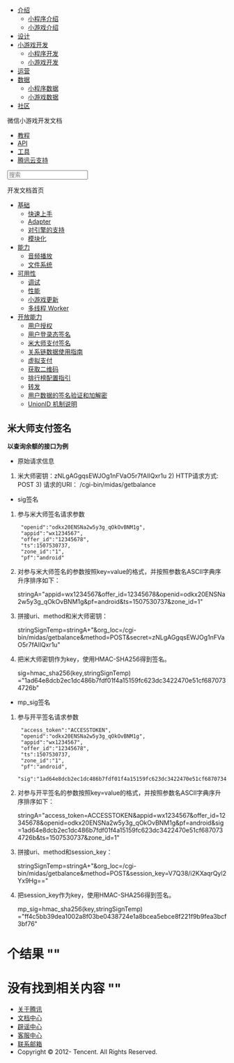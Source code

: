 <div class="book with-summary">

<div class="head">

<div class="head_box">

# [](javascript:; "_('微信公众平台 小程序')")

<div class="header_ctrls">

*   [介绍](javascript:;)
    *   [小程序介绍](https://mp.weixin.qq.com/debug/wxadoc/introduction/index.html)
    *   [小游戏介绍](https://mp.weixin.qq.com/debug/wxagame/introduction/index.html)
*   [设计](https://mp.weixin.qq.com/debug/wxadoc/design/index.html)
*   [小游戏开发](javascript:;)
    *   [小程序开发](https://mp.weixin.qq.com/debug/wxadoc/dev/index.html)
    *   [小游戏开发](https://mp.weixin.qq.com/debug/wxagame/dev/index.html)
*   [运营](https://mp.weixin.qq.com/debug/wxadoc/product/index.html)
*   [数据](javascript:;)
    *   [小程序数据](https://mp.weixin.qq.com/debug/wxadoc/analysis/index.html)
    *   [小游戏数据](https://mp.weixin.qq.com/debug/wxagame/analysis/index.html)
*   [社区](https://developers.weixin.qq.com/)

</div>

</div>

</div>

<div class="sub_nav_box">

<div class="sub_nav_inner">

<div class="book-summary-opr" id="js-book-summary-opr"><a class="book-summary-btn"></a></div>

<div class="top_sub_nav">

<div class="top_title_wap"><span class="icon_title icon_dev"></span>

微信小游戏开发文档

</div>

*   [教程](../../)
*   [API](../../document/render/canvas/wx.createCanvas.html)
*   [工具](../../devtools/devtools.html)
*   [腾讯云支持](../../qcloud/qcloud.html)

</div>

<div id="book-search-input" role="search">

<form><label for="search-input" class="search-icon" id="js-search-icon"></label><input type="text" id="search-input" name="search-input" placeholder="搜索"> </form>

</div>

</div>

</div>

<div class="book-summary">

<div class="book-summary-home" id="js-summary-home"><a><span class="icon_home_s icon_dev"></span><span class="s_title_2">开发文档首页</span></a></div>

<nav role="navigation">

*   [基础](../../)
    *   [快速上手](../../)
    *   [Adapter](../base/adapter.html)
    *   [对引擎的支持](../base/engine.html)
    *   [模块化](../base/module.html)
*   [能力](../ability/audio.html)
    *   [音频播放](../ability/audio.html)
    *   [文件系统](../ability/file-system.html)
*   [可用性](../usability/debug.html)
    *   [调试](../usability/debug.html)
    *   [性能](../usability/performance.html)
    *   [小游戏更新](../usability/update.html)
    *   [多线程 Worker](../usability/worker.html)
*   [开放能力](authorize.html)
    *   [用户授权](authorize.html)
    *   [用户登录态签名](http-signature.html)
    *   [米大师支付签名](midas-signature.html)
    *   [关系链数据使用指南](open-data.html)
    *   [虚拟支付](payment.html)
    *   [获取二维码](qrcode.html)
    *   [排行榜配置指引](ranklist.html)
    *   [转发](share.html)
    *   [用户数据的签名验证和加解密](signature.html)
    *   [UnionID 机制说明](union-id.html)

</nav>

</div>

<div class="book-body">

<div class="body-inner">

<div class="page-wrapper" tabindex="-1" role="main">

<div class="page-inner">

<div id="book-search-results">

<div class="search-noresults">

<section class="normal markdown-section">

## 米大师支付签名

**以查询余额的接口为例**

*   原始请求信息

1) 米大师密钥：zNLgAGgqsEWJOg1nFVaO5r7fAlIQxr1u 2) HTTP请求方式: POST 3) 请求的URI： /cgi-bin/midas/getbalance

*   sig签名

1) 参与米大师签名请求参数

        "openid":"odkx20ENSNa2w5y3g_qOkOvBNM1g",
        "appid":"wx1234567",
        "offer_id":"12345678",
        "ts":1507530737,
        "zone_id":"1",
        "pf":"android"

2) 对参与米大师签名的参数按照key=value的格式，并按照参数名ASCII字典序升序排序如下：

    stringA="appid=wx1234567&offer_id=12345678&openid=odkx20ENSNa2w5y3g_qOkOvBNM1g&pf=android&ts=1507530737&zone_id=1"

3) 拼接uri、method和米大师密钥：

    stringSignTemp=stringA+"&org_loc=/cgi-bin/midas/getbalance&method=POST&secret=zNLgAGgqsEWJOg1nFVaO5r7fAlIQxr1u"

4) 把米大师密钥作为key，使用HMAC-SHA256得到签名。

    sig=hmac_sha256(key,stringSignTemp)
       ="1ad64e8dcb2ec1dc486b7fdf01f4a15159fc623dc3422470e51cf6870734726b"

*   mp_sig签名

1) 参与开平签名请求参数

        "access_token":"ACCESSTOKEN",
        "openid":"odkx20ENSNa2w5y3g_qOkOvBNM1g",
        "appid":"wx1234567",
        "offer_id":"12345678",
        "ts":1507530737,
        "zone_id":"1",
        "pf":"android",
        "sig":"1ad64e8dcb2ec1dc486b7fdf01f4a15159fc623dc3422470e51cf6870734726b"

2) 对参与开平签名的参数按照key=value的格式，并按照参数名ASCII字典序升序排序如下：

    stringA="access_token=ACCESSTOKEN&appid=wx1234567&offer_id=12345678&openid=odkx20ENSNa2w5y3g_qOkOvBNM1g&pf=android&sig=1ad64e8dcb2ec1dc486b7fdf01f4a15159fc623dc3422470e51cf6870734726b&ts=1507530737&zone_id=1"

3) 拼接uri、method和session_key：

    stringSignTemp=stringA+"&org_loc=/cgi-bin/midas/getbalance&method=POST&session_key=V7Q38/i2KXaqrQyl2Yx9Hg=="

4) 把session_key作为key，使用HMAC-SHA256得到签名。

    mp_sig=hmac_sha256(key,stringSignTemp)
          ="ff4c5bb39dea1002a8f03be0438724e1a8bcea5ebce8f221f9b9fea3bcf3bf76"

</section>

</div>

<div class="search-results">

<div class="has-results">

# <span class="search-results-count"></span>个结果 "<span class="search-query"></span>"

</div>

<div class="no-results">

# 没有找到相关内容 "<span class="search-query"></span>"

</div>

</div>

</div>

</div>

</div>

<div class="foot" id="footer">

*   [关于腾讯](http://www.tencent.com/zh-cn/index.shtml)
*   [文档中心](https://mp.weixin.qq.com/debug/wxadoc/introduction/index.html?t=1484641676)
*   [辟谣中心](https://mp.weixin.qq.com/cgi-bin/opshowpage?action=dispelinfo&lang=zh_CN&begin=1&count=9)
*   [客服中心](http://kf.qq.com/faq/120911VrYVrA1509086vyumm.html)
*   [联系邮箱](mailto:weixinmp@qq.com)
*   Copyright © 2012-<span id="s_copyright_year"></span> Tencent. All Rights Reserved.

</div>

</div>

[](http-signature.html)[](open-data.html)</div>

</div>